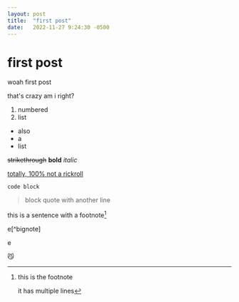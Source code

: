 ```yaml
---
layout: post
title:  "first post"
date:   2022-11-27 9:24:30 -0500
---
```


# first post

woah first post

that's crazy am i right?

1. numbered
2. list

- also
- a
- list

~~strikethrough~~ **bold** *italic*

[totally, 100% not a rickroll](https://www.youtube.com/watch?v=dQw4w9WgXcQ, "NOT RICKROLL")

`code block`

> block quote
> with another line

this is a sentence with a footnote[^1]

e[^bignote]

[^1]: this is the footnote
    
    it has multiple lines

e

😼
